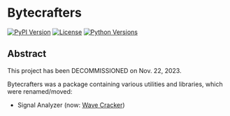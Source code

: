 # Bytecrafters

[![PyPI Version](https://img.shields.io/pypi/v/bytecrafters.svg)](https://pypi.org/project/bytecrafters/)
[![License](https://img.shields.io/pypi/l/bytecrafters.svg)](https://opensource.org/licenses/MIT)
[![Python Versions](https://img.shields.io/pypi/pyversions/bytecrafters.svg)](https://pypi.org/project/bytecrafters/)

## Abstract

This project has been DECOMMISSIONED on Nov. 22, 2023.

Bytecrafters was a package containing various utilities and libraries, which were renamed/moved:

- Signal Analyzer (now: [Wave Cracker](https://pypi.org/project/wavecracker))
